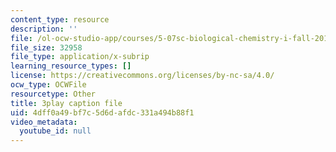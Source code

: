 ```yaml
---
content_type: resource
description: ''
file: /ol-ocw-studio-app/courses/5-07sc-biological-chemistry-i-fall-2013/4dff0a49bf7c5d6dafdc331a494b88f1_XmS9DYHQHi0.vtt
file_size: 32958
file_type: application/x-subrip
learning_resource_types: []
license: https://creativecommons.org/licenses/by-nc-sa/4.0/
ocw_type: OCWFile
resourcetype: Other
title: 3play caption file
uid: 4dff0a49-bf7c-5d6d-afdc-331a494b88f1
video_metadata:
  youtube_id: null
---
```

